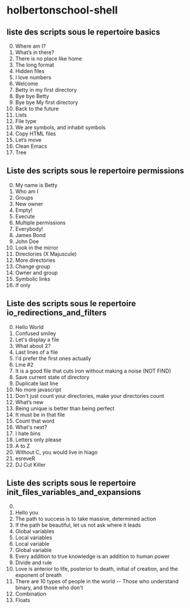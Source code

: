 # holbertonschool-shell

## liste des scripts sous le repertoire basics

0. Where am I? 
1. What’s in there? 
2. There is no place like home
3. The long format 
4. Hidden files 
5. I love numbers 
6. Welcome
7. Betty in my first directory 
8. Bye bye Betty 
9. Bye bye My first directory 
10. Back to the future 
11. Lists 
12. File type
13. We are symbols, and inhabit symbols 
14. Copy HTML files 
15. Let’s move 
16. Clean Emacs
17. Tree 

## Liste des scripts sous le repertoire permissions

0. My name is Betty 
1. Who am I 
2. Groups 
3. New owner 
4. Empty! 
5. Execute
6. Multiple permissions 
7. Everybody! 
8. James Bond 
9. John Doe 
10. Look in the mirror 
11. Directories (X Majuscule)
12. More directories
13. Change group 
14. Owner and group 
15. Symbolic links 
16. If only 

## Liste des scripts sous le repertoire io_redirections_and_filters

0. Hello World
1. Confused smiley 
2. Let's display a file 
3. What about 2? 
4. Last lines of a file 
5. I'd prefer the first ones actually 
6. Line #2 
7. It is a good file that cuts iron without making a noise (NOT FIND)
8. Save current state of directory 
9. Duplicate last line 
10. No more javascript 
11. Don't just count your directories, make your directories count 
12. What’s new 
13. Being unique is better than being perfect 
14. It must be in that file 
15. Count that word 
16. What's next? 
17. I hate bins 
18. Letters only please 
19. A to Z 
20. Without C, you would live in hiago 
21. esreveR 
22. DJ Cut Killer 

## Liste des scripts sous le repertoire init_files_variables_and_expansions

0. <o> 
1. Hello you 
2. The path to success is to take massive, determined action 
3. If the path be beautiful, let us not ask where it leads 
4. Global variables
5. Local variables 
6. Local variable 
7. Global variable 
8. Every addition to true knowledge is an addition to human power 
9. Divide and rule
10. Love is anterior to life, posterior to death, initial of creation, and the exponent of breath 
11. There are 10 types of people in the world -- Those who understand binary, and those who don't
12. Combination 
13. Floats 
